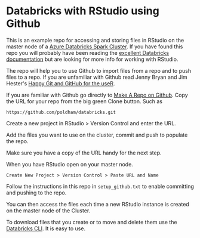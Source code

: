 # Databricks with RStudio using Github

This is an example repo for accessing and storing files in RStudio on the master node of a [Azure Databricks Spark Cluster](https://azure.microsoft.com/en-gb/services/databricks/). If you have found this repo you will probably have been reading the [excellent Databricks documentation](https://docs.databricks.com/) but are looking for more info for working with RStudio. 

The repo will help you to use Github to import files from a repo and to push files to a repo. If you are unfamiliar with Github read Jenny Bryan and Jim Hester's [Happy Git and GitHub for the useR](https://happygitwithr.com/).

If you are familiar with Github go directly to [Make A Repo on Github](https://happygitwithr.com/rstudio-git-github.html#make-a-repo-on-github-1). 
Copy the URL for your repo from the big green Clone button. Such as

`https://github.com/poldham/databricks.git`

Create a new project in RStudio > Version Control and enter the URL. 

Add the files you want to use on the cluster, commit and push to populate the repo.

Make sure you have a copy of the URL handy for the next step. 

When you have RStudio open on your master node. 

`Create New Project > Version Control > Paste URL and Name`

Follow the instructions in this repo in `setup_github.txt` to enable committing and pushing to the repo.

You can then access the files each time a new RStudio instance is created on the master node of the Cluster. 

To download files that you create or to move and delete them use the [Databricks CLI](https://docs.databricks.com/user-guide/dev-tools/databricks-cli.html). It is easy to use. 
